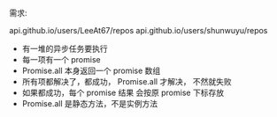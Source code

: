 需求:

api.github.io/users/LeeAt67/repos
api.github.io/users/shunwuyu/repos

- 有一堆的异步任务要执行
- 每一项有一个 promise
- Promise.all 本身返回一个 promise 数组
- 所有项都解决了，都成功， Promise.all 才解决，
  不然就失败
- 如果都成功，每个 promise 结果 会按原 promise 下标存放
- Promise.all 是静态方法，不是实例方法
